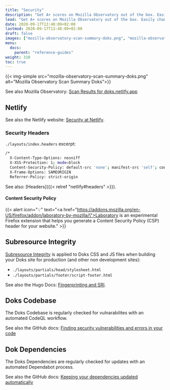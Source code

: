 ```yaml
---
title: "Security"
description: "Get A+ scores on Mozilla Observatory out of the box. Easily change the default Security Headers to suit your needs."
lead: "Get A+ scores on Mozilla Observatory out of the box. Easily change the default Security Headers to suit your needs."
date: 2020-09-17T13:48:09+02:00
lastmod: 2020-09-17T13:48:09+02:00
draft: false
images: ["mozilla-observatory-scan-summary-doks.png", "mozilla-observatory-scan-recommendations-doks.png"]
menu:
  docs:
    parent: "reference-guides"
weight: 310
toc: true
---
```


{{< img-simple src="mozilla-observatory-scan-summary-doks.png" alt="Mozilla Observatory Scan Summary Doks">}}

See also Mozilla Observatory: [Scan Results for doks.netlify.app](https://observatory.mozilla.org/analyze/doks.netlify.app)

## Netlify

See also the Netlify website: [Security at Netlify](https://www.netlify.com/security/).

### Security Headers

`./layouts/index.headers` excerpt:

```bash
/*
  X-Content-Type-Options: nosniff
  X-XSS-Protection: 1; mode=block
  Content-Security-Policy: default-src 'none'; manifest-src 'self'; connect-src 'self'; font-src 'self'; img-src 'self'; script-src 'self'; style-src 'self'
  X-Frame-Options: SAMEORIGIN
  Referrer-Policy: strict-origin
```

See also: [Headers]({{< relref "netlify#headers" >}}).

#### Content Security Policy

{{< alert icon="💡" text="<a href=\"https://addons.mozilla.org/en-US/firefox/addon/laboratory-by-mozilla/\">Laboratory</a> is an experimental Firefox extension that helps you generate a Content Security Policy (CSP) header for your website." >}}

## Subresource Integrity

[Subresource Integrity](https://developer.mozilla.org/en-US/docs/Web/Security/Subresource_Integrity) is applied to Doks CSS and JS files when building your Doks site for production (and other non development sites):

- `./layouts/partials/head/stylesheet.html`
- `./layouts/partials/footer/script-footer.html`

See also the Hugo Docs: [Fingerprinting and SRI](https://gohugo.io/hugo-pipes/fingerprint/).

## Doks Codebase

The Doks Codebase is regularly checked for vulnarabilites with an automated CodeQL workflow.

See also the GitHub docs: [Finding security vulnerabilities and errors in your code](https://docs.github.com/en/free-pro-team@latest/github/finding-security-vulnerabilities-and-errors-in-your-code)

## Dok Dependencies

The Doks Dependencies are regularly checked for updates with an automated Dependabot process.

See also the GitHub docs: [Keeping your dependencies updated automatically](https://docs.github.com/en/free-pro-team@latest/github/administering-a-repository/keeping-your-dependencies-updated-automatically)
